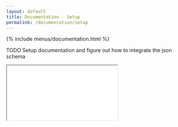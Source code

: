 ```yaml
---
layout: default
title: Documentation - Setup
permalink: /documentation/setup
---
```


{% include menus/documentation.html %}

TODO Setup documentation and figure out how to integrate the json schema

<iframe class="schema-doc" src="/schema/html/schema.html"></iframe>
<script type="text/javascript">
	window.addEventListener("load", function () {
		var iframe = document.querySelector('iframe.schema-doc');
		var iframeDocument = iframe.contentWindow.document;

		// Automatically set the iframe height to it's content
		var setHeight = function() {
			iframe.style.height = (iframeDocument.body.scrollHeight + 1) + 'px';
		};
		iframeDocument.querySelector('.generated-by-footer').style.marginBottom = 0;
		(new ResizeObserver(setHeight)).observe(iframeDocument.documentElement)
		setHeight();
	});
</script>

